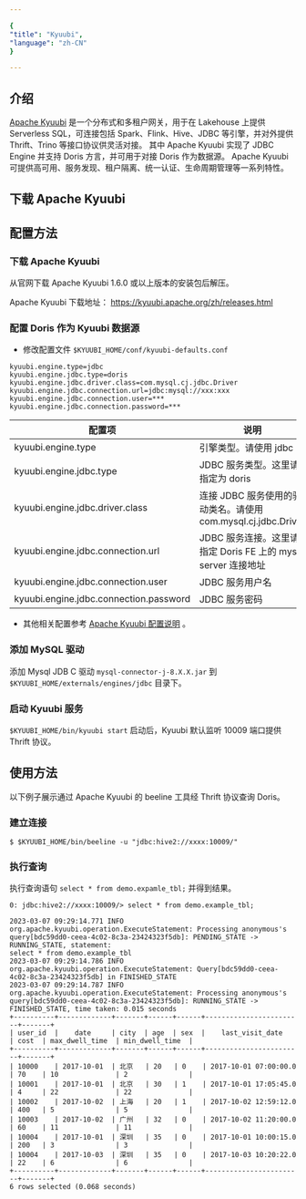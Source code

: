 ```yaml
---

{
"title": "Kyuubi",
"language": "zh-CN"
}

---
```


<!--
Licensed to the Apache Software Foundation (ASF) under one
or more contributor license agreements.  See the NOTICE file
distributed with this work for additional information
regarding copyright ownership.  The ASF licenses this file
to you under the Apache License, Version 2.0 (the
"License"); you may not use this file except in compliance
with the License.  You may obtain a copy of the License at

  http://www.apache.org/licenses/LICENSE-2.0

Unless required by applicable law or agreed to in writing,
software distributed under the License is distributed on an
"AS IS" BASIS, WITHOUT WARRANTIES OR CONDITIONS OF ANY
KIND, either express or implied.  See the License for the
specific language governing permissions and limitations
under the License.
-->


## 介绍

[Apache Kyuubi](https://kyuubi.apache.org/) 是一个分布式和多租户网关，用于在 Lakehouse 上提供 Serverless
SQL，可连接包括 Spark、Flink、Hive、JDBC 等引擎，并对外提供 Thrift、Trino 等接口协议供灵活对接。
其中 Apache Kyuubi 实现了 JDBC Engine 并支持 Doris 方言，并可用于对接 Doris 作为数据源。
Apache Kyuubi 可提供高可用、服务发现、租户隔离、统一认证、生命周期管理等一系列特性。

## 下载 Apache Kyuubi

## 配置方法

### 下载 Apache Kyuubi

从官网下载 Apache Kyuubi 1.6.0 或以上版本的安装包后解压。

Apache Kyuubi 下载地址： <https://kyuubi.apache.org/zh/releases.html>

### 配置 Doris 作为 Kyuubi 数据源

- 修改配置文件 `$KYUUBI_HOME/conf/kyuubi-defaults.conf`

```properties
kyuubi.engine.type=jdbc
kyuubi.engine.jdbc.type=doris
kyuubi.engine.jdbc.driver.class=com.mysql.cj.jdbc.Driver
kyuubi.engine.jdbc.connection.url=jdbc:mysql://xxx:xxx
kyuubi.engine.jdbc.connection.user=***
kyuubi.engine.jdbc.connection.password=***
```

| 配置项                                    | 说明                                            |
|----------------------------------------|-----------------------------------------------|
| kyuubi.engine.type                     | 引擎类型。请使用 jdbc                                  |
| kyuubi.engine.jdbc.type                | JDBC 服务类型。这里请指定为 doris                         |
| kyuubi.engine.jdbc.driver.class        | 连接 JDBC 服务使用的驱动类名。请使用 com.mysql.cj.jdbc.Driver |
| kyuubi.engine.jdbc.connection.url      | JDBC 服务连接。这里请指定 Doris FE 上的 mysql server 连接地址 |
| kyuubi.engine.jdbc.connection.user     | JDBC 服务用户名                                    |
| kyuubi.engine.jdbc.connection.password | JDBC 服务密码                                     |

- 其他相关配置参考 [Apache Kyuubi 配置说明](https://kyuubi.readthedocs.io/en/master/deployment/settings.html) 。

### 添加 MySQL 驱动

添加 Mysql JDB C 驱动 `mysql-connector-j-8.X.X.jar` 到 `$KYUUBI_HOME/externals/engines/jdbc` 目录下。

### 启动 Kyuubi 服务

`$KYUUBI_HOME/bin/kyuubi start`
启动后，Kyuubi 默认监听 10009 端口提供 Thrift 协议。

## 使用方法

以下例子展示通过 Apache Kyuubi 的 beeline 工具经 Thrift 协议查询 Doris。

### 建立连接

```shell
$ $KYUUBI_HOME/bin/beeline -u "jdbc:hive2://xxxx:10009/"
```

### 执行查询

执行查询语句 `select * from demo.expamle_tbl;` 并得到结果。

```shell
0: jdbc:hive2://xxxx:10009/> select * from demo.example_tbl;

2023-03-07 09:29:14.771 INFO org.apache.kyuubi.operation.ExecuteStatement: Processing anonymous's query[bdc59dd0-ceea-4c02-8c3a-23424323f5db]: PENDING_STATE -> RUNNING_STATE, statement:
select * from demo.example_tbl
2023-03-07 09:29:14.786 INFO org.apache.kyuubi.operation.ExecuteStatement: Query[bdc59dd0-ceea-4c02-8c3a-23424323f5db] in FINISHED_STATE
2023-03-07 09:29:14.787 INFO org.apache.kyuubi.operation.ExecuteStatement: Processing anonymous's query[bdc59dd0-ceea-4c02-8c3a-23424323f5db]: RUNNING_STATE -> FINISHED_STATE, time taken: 0.015 seconds
+----------+-------------+-------+------+------+------------------------+-------+
| user_id  |    date     | city  | age  | sex  |    last_visit_date     | cost  | max_dwell_time  | min_dwell_time  |
+----------+-------------+-------+------+------+------------------------+-------+
| 10000    | 2017-10-01  | 北京   | 20   | 0    | 2017-10-01 07:00:00.0  | 70    | 10              | 2               |
| 10001    | 2017-10-01  | 北京   | 30   | 1    | 2017-10-01 17:05:45.0  | 4     | 22              | 22              |
| 10002    | 2017-10-02  | 上海   | 20   | 1    | 2017-10-02 12:59:12.0  | 400   | 5               | 5               |
| 10003    | 2017-10-02  | 广州   | 32   | 0    | 2017-10-02 11:20:00.0  | 60    | 11              | 11              |
| 10004    | 2017-10-01  | 深圳   | 35   | 0    | 2017-10-01 10:00:15.0  | 200   | 3               | 3               |
| 10004    | 2017-10-03  | 深圳   | 35   | 0    | 2017-10-03 10:20:22.0  | 22    | 6               | 6               |
+----------+-------------+-------+------+------+------------------------+-------+
6 rows selected (0.068 seconds)
```
